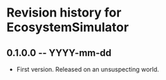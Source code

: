 # Revision history for EcosystemSimulator

## 0.1.0.0 -- YYYY-mm-dd

* First version. Released on an unsuspecting world.
